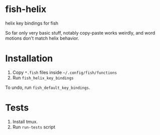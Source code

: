 # fish-helix
helix key bindings for fish

So far only very basic stuff, notably copy-paste works weirdly, and word motions don't match helix behavior.

# Installation

1. Copy `*.fish` files inside `~/.config/fish/functions`
2. Run `fish_helix_key_bindings`

To undo, run `fish_default_key_bindings`.

# Tests

1. Install tmux.
2. Run `run-tests` script
